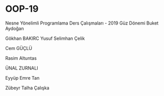 ﻿# OOP-19
Nesne Yönelimli Programlama Ders Çalışmaları - 2019 Güz Dönemi
Buket Aydoğan


Gökhan BAKIRC
Yusuf Selimhan Çelik 

Cem GÜÇLÜ

Rasim Altuntas

ÜNAL  ZURNALI

Eyyüp Emre Tan


Zübeyr Talha Çalışka
